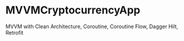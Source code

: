 # MVVMCryptocurrencyApp
MVVM with Clean Architecture, Coroutine, Coroutine Flow, Dagger Hilt, Retrofit
